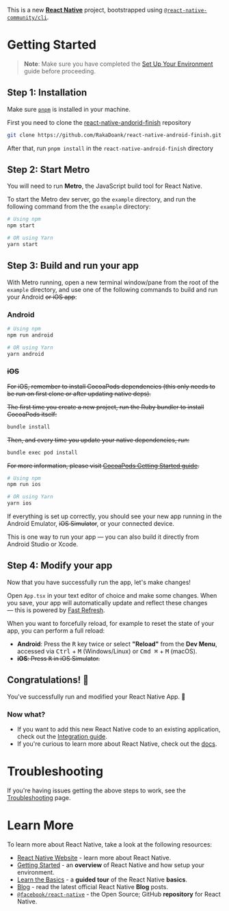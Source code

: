 This is a new [**React Native**](https://reactnative.dev) project, bootstrapped using [`@react-native-community/cli`](https://github.com/react-native-community/cli).

# Getting Started

> **Note**: Make sure you have completed the [Set Up Your Environment](https://reactnative.dev/docs/set-up-your-environment) guide before proceeding.

## Step 1: Installation

Make sure [`pnpm`](https://pnpm.io/installation) is installed in your machine.

First you need to clone the [react-native-andorid-finish](https://github.com/RakaDoank/react-native-android-finish) repository
```sh
git clone https://github.com/RakaDoank/react-native-android-finish.git
```

After that, run `pnpm install` in the `react-native-android-finish` directory

## Step 2: Start Metro

You will need to run **Metro**, the JavaScript build tool for React Native.

To start the Metro dev server, go the `example` directory, and run the following command from the the `example` directory:

```sh
# Using npm
npm start

# OR using Yarn
yarn start
```

## Step 3: Build and run your app

With Metro running, open a new terminal window/pane from the root of the `example` directory, and use one of the following commands to build and run your Android ~~or iOS app~~:

### Android

```sh
# Using npm
npm run android

# OR using Yarn
yarn android
```

### ~~iOS~~

~~For iOS, remember to install CocoaPods dependencies (this only needs to be run on first clone or after updating native deps).~~

~~The first time you create a new project, run the Ruby bundler to install CocoaPods itself:~~

```sh
bundle install
```

~~Then, and every time you update your native dependencies, run:~~

```sh
bundle exec pod install
```

~~For more information, please visit [CocoaPods Getting Started guide](https://guides.cocoapods.org/using/getting-started.html).~~

```sh
# Using npm
npm run ios

# OR using Yarn
yarn ios
```
If everything is set up correctly, you should see your new app running in the Android Emulator, ~~iOS Simulator~~, or your connected device.

This is one way to run your app — you can also build it directly from Android Studio or Xcode.

## Step 4: Modify your app

Now that you have successfully run the app, let's make changes!

Open `App.tsx` in your text editor of choice and make some changes. When you save, your app will automatically update and reflect these changes — this is powered by [Fast Refresh](https://reactnative.dev/docs/fast-refresh).

When you want to forcefully reload, for example to reset the state of your app, you can perform a full reload:

- **Android**: Press the <kbd>R</kbd> key twice or select **"Reload"** from the **Dev Menu**, accessed via <kbd>Ctrl</kbd> + <kbd>M</kbd> (Windows/Linux) or <kbd>Cmd ⌘</kbd> + <kbd>M</kbd> (macOS).
- ~~**iOS**: Press <kbd>R</kbd> in iOS Simulator.~~

## Congratulations! :tada:

You've successfully run and modified your React Native App. :partying_face:

### Now what?

- If you want to add this new React Native code to an existing application, check out the [Integration guide](https://reactnative.dev/docs/integration-with-existing-apps).
- If you're curious to learn more about React Native, check out the [docs](https://reactnative.dev/docs/getting-started).

# Troubleshooting

If you're having issues getting the above steps to work, see the [Troubleshooting](https://reactnative.dev/docs/troubleshooting) page.

# Learn More

To learn more about React Native, take a look at the following resources:

- [React Native Website](https://reactnative.dev) - learn more about React Native.
- [Getting Started](https://reactnative.dev/docs/environment-setup) - an **overview** of React Native and how setup your environment.
- [Learn the Basics](https://reactnative.dev/docs/getting-started) - a **guided tour** of the React Native **basics**.
- [Blog](https://reactnative.dev/blog) - read the latest official React Native **Blog** posts.
- [`@facebook/react-native`](https://github.com/facebook/react-native) - the Open Source; GitHub **repository** for React Native.
